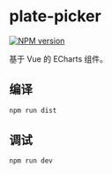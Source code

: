 # plate-picker

[![NPM version](https://img.shields.io/npm/v/flagwind-echarts.svg?style=flat)](https://www.npmjs.com/package/flagwind-echarts)

基于 Vue 的 ECharts 组件。

## 编译

``` sh
npm run dist
```

## 调试

``` sh
npm run dev
```